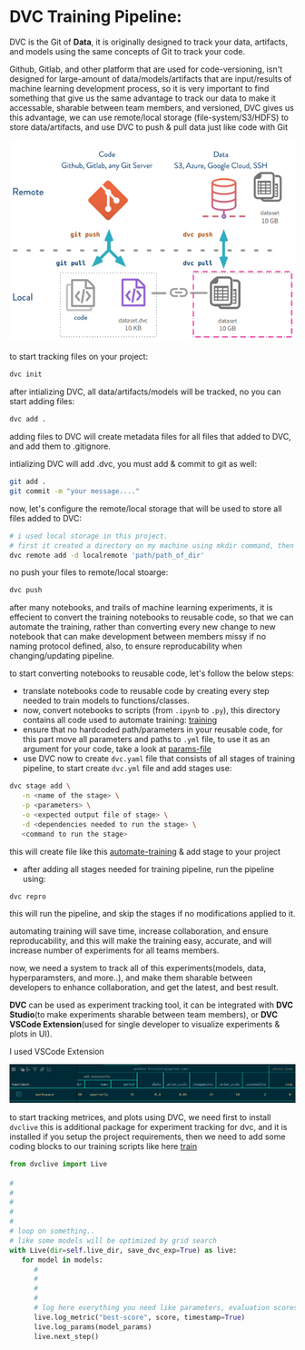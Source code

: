 # DVC Training Pipeline:

DVC is the Git of **Data**, it is originally designed to track your data, artifacts, and models using the same concepts of Git to track your code.

Github, Gitlab, and other platform that are used for code-versioning, isn't designed for large-amount of data/models/artifacts that are input/results of machine learning development process, so it is very important to find something that give us the same advantage to track our data to make it accessable, sharable between team members, and versioned, DVC gives us this advantage, we can use remote/local storage (file-system/S3/HDFS) to store data/artifacts, and use DVC to push & pull data just like code with Git

![](../../imgs/dvc-versioning.PNG)

to start tracking files on your project:

```bash
dvc init
```

after intializing DVC, all data/artifacts/models will be tracked, no you can start adding files:

```bash
dvc add .
```
adding files to DVC will create metadata files for all files that added to DVC, and add them to .gitignore.

intializing DVC will add .dvc, you must add & commit to git as well:

```bash
git add .
git commit -m "your message...."
```

now, let's configure the remote/local storage that will be used to store all files added to DVC:

```bash
# i used local storage in this project.
# first it created a directory on my machine using mkdir command, then used the following
dvc remote add -d localremote 'path/path_of_dir'
```

no push your files to remote/local stoarge:

```bash
dvc push
```

after many notebooks, and trails of machine learning experiments, it is effecient to convert the training notebooks to reusable code, so that we can automate the training, rather than converting every new change to new notebook that can make development between members missy if no naming protocol defined, also, to ensure reproducability when changing/updating pipeline.

to start converting notebooks to reusable code, let's follow the below steps:

- translate notebooks code to reusable code by creating every step needed to train models to functions/classes.
- now, convert notebooks to scripts (from `.ipynb` to `.py`), this directory contains all code used to automate training: [training](./)
- ensure that no hardcoded path/parameters in your reusable code, for this part move all parameters and paths to `.yml` file, to use it as an argument for your code, take a look at [params-file](../../conf/params.yaml)
- use DVC now to create `dvc.yaml` file that consists of all stages of training pipeline, to start create `dvc.yml` file and add stages use:

```bash
dvc stage add \
   -n <name of the stage> \
   -p <parameters> \
   -o <expected output file of stage> \
   -d <dependencies needed to run the stage> \
   <command to run the stage>
```

this will create file like this [automate-training](../../dvc.yaml) & add stage to your project

- after adding all stages needed for training pipeline, run the pipeline using:

```bash
dvc repro
```
this will run the pipeline, and skip the stages if no modifications applied to it.

automating training will save time, increase collaboration, and ensure reproducability, and this will make the training easy, accurate, and will increase number of experiments for all teams members.

now, we need a system to track all of this experiments(models, data, hyperparamsters, and more..), and make them sharable between developers to enhance collaboration, and get the latest, and best result.

**DVC** can be used as experiment tracking tool, it can be integrated with **DVC Studio**(to make experiments sharable between team members), or **DVC VSCode Extension**(used for single developer to visualize experiments & plots in UI).

I used VSCode Extension

![](../../imgs/exp-tracking.PNG)

to start tracking metrices, and plots using DVC, we need first to install `dvclive` this is additional package for experiment tracking for dvc, and it is installed if you setup the project requirements, then we need to add some coding blocks to our training scripts like here [train](./train.py)

```python
from dvclive import Live

#
#
#
#
#
# loop on something..
# like some models will be optimized by grid search
with Live(dir=self.live_dir, save_dvc_exp=True) as live:
   for model in models:
      #
      #
      #
      #
      # log here everything you need like parameters, evaluation scores, etc...
      live.log_metric("best-score", score, timestamp=True)
      live.log_params(model_params)
      live.next_step()
```